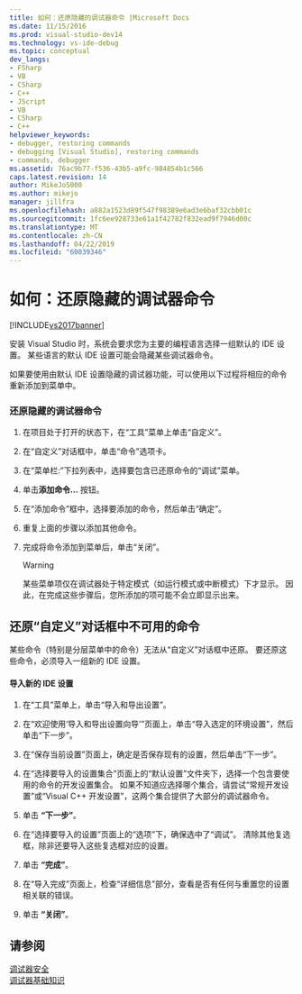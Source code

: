 ```yaml
---
title: 如何：还原隐藏的调试器命令 |Microsoft Docs
ms.date: 11/15/2016
ms.prod: visual-studio-dev14
ms.technology: vs-ide-debug
ms.topic: conceptual
dev_langs:
- FSharp
- VB
- CSharp
- C++
- JScript
- VB
- CSharp
- C++
helpviewer_keywords:
- debugger, restoring commands
- debugging [Visual Studio], restoring commands
- commands, debugger
ms.assetid: 76ac9b77-f536-43b5-a9fc-984854b1c566
caps.latest.revision: 14
author: MikeJo5000
ms.author: mikejo
manager: jillfra
ms.openlocfilehash: a882a1523d89f547f98389e6ad3e6baf32cbb01c
ms.sourcegitcommit: 1fc6ee928733e61a1f42782f832ead9f7946d00c
ms.translationtype: MT
ms.contentlocale: zh-CN
ms.lasthandoff: 04/22/2019
ms.locfileid: "60039346"
---
```

# <a name="how-to-restore-hidden-debugger-commands"></a>如何：还原隐藏的调试器命令
[!INCLUDE[vs2017banner](../includes/vs2017banner.md)]

安装 Visual Studio 时，系统会要求您为主要的编程语言选择一组默认的 IDE 设置。 某些语言的默认 IDE 设置可能会隐藏某些调试器命令。  
  
 如果要使用由默认 IDE 设置隐藏的调试器功能，可以使用以下过程将相应的命令重新添加到菜单中。  
  
### <a name="to-restore-hidden-debugger-commands"></a>还原隐藏的调试器命令  
  
1. 在项目处于打开的状态下，在“工具”菜单上单击“自定义”。  
  
2. 在“自定义”对话框中，单击“命令”选项卡。  
  
3. 在“菜单栏:”下拉列表中，选择要包含已还原命令的“调试”菜单。  
  
4. 单击**添加命令...** 按钮。  
  
5. 在“添加命令”框中，选择要添加的命令，然后单击“确定”。  
  
6. 重复上面的步骤以添加其他命令。  
  
7. 完成将命令添加到菜单后，单击“关闭”。  
  
    > [!WARNING]
    >  某些菜单项仅在调试器处于特定模式（如运行模式或中断模式）下才显示。 因此，在完成这些步骤后，您所添加的项可能不会立即显示出来。  
  
## <a name="restoring-commands-not-available-from-the-customize-dialog-box"></a>还原“自定义”对话框中不可用的命令  
 某些命令（特别是分层菜单中的命令）无法从“自定义”对话框中还原。 要还原这些命令，必须导入一组新的 IDE 设置。  
  
#### <a name="to-import-new-ide-settings"></a>导入新的 IDE 设置  
  
1. 在“工具”菜单上，单击“导入和导出设置”。  
  
2. 在“欢迎使用‘导入和导出设置向导’”页面上，单击“导入选定的环境设置”，然后单击“下一步”。  
  
3. 在“保存当前设置”页面上，确定是否保存现有的设置，然后单击“下一步”。  
  
4. 在“选择要导入的设置集合”页面上的“默认设置”文件夹下，选择一个包含要使用的命令的开发设置集合。 如果不知道应选择哪个集合，请尝试“常规开发设置”或“Visual C++ 开发设置”，这两个集合提供了大部分的调试器命令。  
  
5. 单击 **“下一步”**。  
  
6. 在“选择要导入的设置”页面上的“选项”下，确保选中了“调试”。 清除其他复选框，除非还要导入这些复选框对应的设置。  
  
7. 单击 **“完成”**。  
  
8. 在“导入完成”页面上，检查“详细信息”部分，查看是否有任何与重置您的设置相关联的错误。  
  
9. 单击 **“关闭”**。  
  
## <a name="see-also"></a>请参阅  
 [调试器安全](../debugger/debugger-security.md)   
 [调试器基础知识](../debugger/debugger-basics.md)
